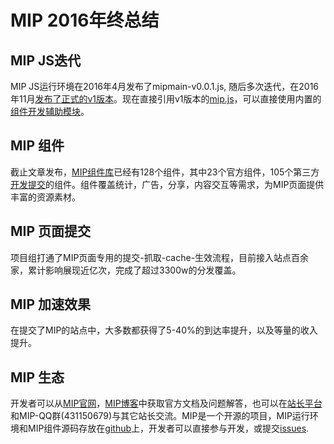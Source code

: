 # MIP 2016年终总结

## MIP JS迭代
MIP JS运行环境在2016年4月发布了mipmain-v0.0.1.js, 随后多次迭代，在2016年11月[发布了正式的v1版本](http://www.cnblogs.com/mipengine/p/6077510.html)。现在直接引用v1版本的[mip.js](https://mipcache.bdstatic.com/static/v1/mip.js)，可以直接使用内置的[组件开发辅助模块](https://www.mipengine.org/doc/3-widget/6-help/1-introduce.html)。

## MIP 组件
截止文章发布，[MIP组件库](https://github.com/mipengine/mip-extensions)已经有128个组件，其中23个官方组件，105个第三方[开发提交](https://www.mipengine.org/doc/2-tech/4-mip-widget.html)的组件。组件覆盖统计，广告，分享，内容交互等需求，为MIP页面提供丰富的资源素材。

## MIP 页面提交
项目组打通了MIP页面专用的提交-抓取-cache-生效流程，目前接入站点百余家，累计影响展现近亿次，完成了超过3300w的分发覆盖。

## MIP 加速效果
在提交了MIP的站点中，大多数都获得了5-40%的到达率提升，以及等量的收入提升。

## MIP 生态
开发者可以从[MIP官网](https://www.mipengine.org/)，[MIP博客](http://www.cnblogs.com/mipengine/)中获取官方文档及问题解答，也可以在[站长平台](zhanzhang.baidu.com/mip/index)和MIP-QQ群(431150679)与其它站长交流。MIP是一个开源的项目，MIP运行环境和MIP组件源码存放在[github](https://github.com/mipengine)上，开发者可以直接参与开发，或提交[issues](https://github.com/mipengine/mip-extensions/issues).



